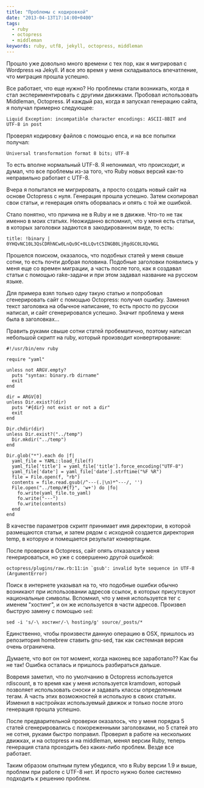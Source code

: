 ```yaml
---
title: "Проблемы с кодировкой"
date: "2013-04-13T17:14:00+0400"
tags:
  - ruby
  - octopress
  - middleman
keywords: ruby, utf8, jekyll, octopress, middleman
---
```

Прошло уже довольно много времени с тех пор, как я мигрировал с Wordpress на Jekyll. И все это время у меня складывалось впечатление, что миграция прошла успешно.

Все работает, что еще нужно? Но проблемы стали возникать, когда я стал экспериментировать с другими движками. Пробовал использовать Middleman, Octopress. И каждый раз, когда я запускал генерацию сайта, я получал примерно следующее:

    Liquid Exception: incompatible character encodings: ASCII-8BIT and UTF-8 in post

Проверял кодировку файлов с помощью enca, и на все попытки получал:

    Universal transformation format 8 bits; UTF-8

То есть вполне нормальный UTF-8. Я непонимал, что происходит, и думал, что все проблемы из-за того, что Ruby новых версий как-то неправильно работает с UTF-8.

Вчера я попытался не мигрировать, а просто создать новый сайт на основе Octopress с нуля. Генерация прошла успешно. Затем скопировал свои статьи, и генерация опять оборвалась и опять с той же ошибкой.

Стало понятно, что причина не в Ruby и не в движке. Что-то не так именно в моих статьях. Неожиданно вспомнил, что у меня есть статьи, в которых заголовки задаются в закодированном виде, то есть:

    title: !binary | 0YHQvNC10L3QsCDRhNCw0LnQu9C+0LLQvtC5INGB0LjRgdGC0LXQvNGL

Прошелся поиском, оказалось, что подобных статей у меня свыше сотни, то есть почти добрая половина. Подобные заголовки появились у меня еще со времен миграции, а часть после того, как я создавал статьи с помощью rake-задачи и при этом задавал название на русском языке.

Для примера взял только одну такую статью и попробовал сгенерировать сайт с помощью Octopress: получил ошибку. Заменил текст заголовка на обычное написание, то есть просто по русски написал, и сайт сгенерировался успешно. Значит проблема у меня была в заголовках...

Править руками свыше сотни статей пробематично, поэтому написал небольшой скрипт на ruby, который производит конвертирование:

    #!/usr/bin/env ruby

    require "yaml"

    unless not ARGV.empty?
      puts "syntax: binary.rb dirname"
      exit
    end

    dir = ARGV[0]
    unless Dir.exist?(dir)
      puts "#{dir} not exist or not a dir"
      exit
    end

    Dir.chdir(dir)
    unless Dir.exist?("../temp")
      Dir.mkdir("../temp")
    end

    Dir.glob("*").each do |f|
      yaml_file = YAML::load_file(f)
      yaml_file['title'] = yaml_file['title'].force_encoding("UTF-8")
      yaml_file['date'] = yaml_file['date'].strftime("%F %R")
      file = File.open(f, "rb")
      contents = file.read.gsub(/^---(.|\n)*^---/, '')
      File.open("../temp/#{f}", 'w+') do |fo|
        fo.write(yaml_file.to_yaml)
        fo.write("---")
        fo.write(contents)
      end
    end

В качестве параметров скрипт принимает имя директории, в которой размещаются статьи, и затем рядом с исходной создается директория temp, в которую и помещается результат конвертации.

После проверки в Octopress, сайт опять отказался у меня генерироваться, но уже с совершенно другой ошибкой:

    octopress/plugins/raw.rb:11:in `gsub': invalid byte sequence in UTF-8 (ArgumentError)

Поиск в интернете указывал на то, что подобные ошибки обычно возникают при использовании адресов ссылок, в которых присутсвуют национальные символы. Вспомнил, что у меня используется тег с именем "хостинг", и он же используется в части адресов. Произвел быструю замену с помощью `sed`:

    sed -i 's/-\ хостинг/-\ hosting/g' source/_posts/*

Единственно, чтобы произвести данную операцию в OSX, пришлось из репозитория homebrew ставить gnu-sed, так как системная версия очень ограничена.

Думаете, что вот он тот момент, когда наконец все заработало?? Как бы не так! Ошибка осталась и пришлось разбираться дальше.

Вовремя заметил, что по умолчанию в Octopress используется rdiscount, в то время как у меня используется kramdown, который позволяет использовать сноски и задавать классы определенным тегам. А часть этих возможностей я использую в своих статьях. Изменил в настройках используемый движок и только после этого генерация прошла успешно.

После предварительной проверки оказалось, что у меня порядка 5 статей сгенерировались с покореженными заголовками, но 5 статей это не сотня, руками быстро поправил. Проверил в работе на нескольких движках, и на octopress и на middleman, менял версии Ruby, теперь генерация стала проходить без каких-либо проблем. Везде все работает.

Таким образом опытным путем убедился, что в Ruby версии 1.9 и выше, проблем при работе с UTF-8 нет. И просто нужно более системно подходить к решению проблем.
